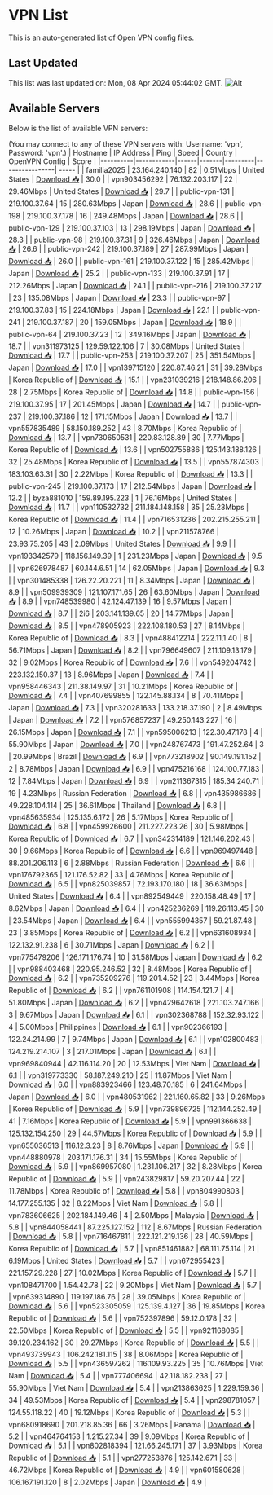 # VPN List

This is an auto-generated list of Open VPN config files.

## Last Updated

This list was last updated on: Mon, 08 Apr 2024 05:44:02 GMT.
![Alt](https://repobeats.axiom.co/api/embed/186b98318ef1479477931607c1ad7d823f12451f.svg "Repobeats analytics image")

## Available Servers

Below is the list of available VPN servers:

(You may connect to any of these VPN servers with: Username: 'vpn', Password: 'vpn'.)
| Hostname | IP Address | Ping | Speed | Country | OpenVPN Config | Score |
|----------|------------|------|-------|---------|----------------| ----- |
| familia2025 | 23.164.240.140 | 82 | 0.51Mbps | United States | [Download 📥](./configs/server_0_US.ovpn) | 30.0 |
| vpn903456292 | 76.132.203.117 | 22 | 29.46Mbps | United States | [Download 📥](./configs/server_1_US.ovpn) | 29.7 |
| public-vpn-131 | 219.100.37.64 | 15 | 280.63Mbps | Japan | [Download 📥](./configs/server_2_JP.ovpn) | 28.6 |
| public-vpn-198 | 219.100.37.178 | 16 | 249.48Mbps | Japan | [Download 📥](./configs/server_3_JP.ovpn) | 28.6 |
| public-vpn-129 | 219.100.37.103 | 13 | 298.19Mbps | Japan | [Download 📥](./configs/server_4_JP.ovpn) | 28.3 |
| public-vpn-98 | 219.100.37.31 | 9 | 326.46Mbps | Japan | [Download 📥](./configs/server_5_JP.ovpn) | 26.6 |
| public-vpn-242 | 219.100.37.189 | 27 | 287.99Mbps | Japan | [Download 📥](./configs/server_6_JP.ovpn) | 26.0 |
| public-vpn-161 | 219.100.37.122 | 15 | 285.42Mbps | Japan | [Download 📥](./configs/server_7_JP.ovpn) | 25.2 |
| public-vpn-133 | 219.100.37.91 | 17 | 212.26Mbps | Japan | [Download 📥](./configs/server_8_JP.ovpn) | 24.1 |
| public-vpn-216 | 219.100.37.217 | 23 | 135.08Mbps | Japan | [Download 📥](./configs/server_9_JP.ovpn) | 23.3 |
| public-vpn-97 | 219.100.37.83 | 15 | 224.18Mbps | Japan | [Download 📥](./configs/server_10_JP.ovpn) | 22.1 |
| public-vpn-241 | 219.100.37.187 | 20 | 159.05Mbps | Japan | [Download 📥](./configs/server_11_JP.ovpn) | 18.9 |
| public-vpn-64 | 219.100.37.23 | 12 | 349.16Mbps | Japan | [Download 📥](./configs/server_12_JP.ovpn) | 18.7 |
| vpn311973125 | 129.59.122.106 | 7 | 30.08Mbps | United States | [Download 📥](./configs/server_13_US.ovpn) | 17.7 |
| public-vpn-253 | 219.100.37.207 | 25 | 351.54Mbps | Japan | [Download 📥](./configs/server_14_JP.ovpn) | 17.0 |
| vpn139715120 | 220.87.46.21 | 31 | 39.28Mbps | Korea Republic of | [Download 📥](./configs/server_15_KR.ovpn) | 15.1 |
| vpn231039216 | 218.148.86.206 | 28 | 2.75Mbps | Korea Republic of | [Download 📥](./configs/server_16_KR.ovpn) | 14.8 |
| public-vpn-156 | 219.100.37.95 | 17 | 201.45Mbps | Japan | [Download 📥](./configs/server_17_JP.ovpn) | 14.7 |
| public-vpn-237 | 219.100.37.186 | 12 | 171.15Mbps | Japan | [Download 📥](./configs/server_18_JP.ovpn) | 13.7 |
| vpn557835489 | 58.150.189.252 | 43 | 8.70Mbps | Korea Republic of | [Download 📥](./configs/server_19_KR.ovpn) | 13.7 |
| vpn730650531 | 220.83.128.89 | 30 | 7.77Mbps | Korea Republic of | [Download 📥](./configs/server_20_KR.ovpn) | 13.6 |
| vpn502755886 | 125.143.188.126 | 32 | 25.48Mbps | Korea Republic of | [Download 📥](./configs/server_21_KR.ovpn) | 13.5 |
| vpn557874303 | 183.103.63.31 | 30 | 2.22Mbps | Korea Republic of | [Download 📥](./configs/server_22_KR.ovpn) | 13.3 |
| public-vpn-245 | 219.100.37.173 | 17 | 212.54Mbps | Japan | [Download 📥](./configs/server_23_JP.ovpn) | 12.2 |
| byza881010 | 159.89.195.223 | 1 | 76.16Mbps | United States | [Download 📥](./configs/server_24_US.ovpn) | 11.7 |
| vpn110532732 | 211.184.148.158 | 35 | 25.23Mbps | Korea Republic of | [Download 📥](./configs/server_25_KR.ovpn) | 11.4 |
| vpn716531236 | 202.215.255.211 | 12 | 10.26Mbps | Japan | [Download 📥](./configs/server_26_JP.ovpn) | 10.2 |
| vpn211578766 | 23.93.75.205 | 43 | 2.09Mbps | United States | [Download 📥](./configs/server_27_US.ovpn) | 9.9 |
| vpn193342579 | 118.156.149.39 | 1 | 231.23Mbps | Japan | [Download 📥](./configs/server_28_JP.ovpn) | 9.5 |
| vpn626978487 | 60.144.6.51 | 14 | 62.05Mbps | Japan | [Download 📥](./configs/server_29_JP.ovpn) | 9.3 |
| vpn301485338 | 126.22.20.221 | 11 | 8.34Mbps | Japan | [Download 📥](./configs/server_30_JP.ovpn) | 8.9 |
| vpn509939309 | 121.107.171.65 | 26 | 63.60Mbps | Japan | [Download 📥](./configs/server_31_JP.ovpn) | 8.9 |
| vpn748539980 | 42.124.47.139 | 16 | 9.57Mbps | Japan | [Download 📥](./configs/server_32_JP.ovpn) | 8.7 |
| 2i6 | 203.141.139.65 | 20 | 14.77Mbps | Japan | [Download 📥](./configs/server_33_JP.ovpn) | 8.5 |
| vpn478905923 | 222.108.180.53 | 27 | 8.14Mbps | Korea Republic of | [Download 📥](./configs/server_34_KR.ovpn) | 8.3 |
| vpn488412214 | 222.11.1.40 | 8 | 56.71Mbps | Japan | [Download 📥](./configs/server_35_JP.ovpn) | 8.2 |
| vpn796649607 | 211.109.13.179 | 32 | 9.02Mbps | Korea Republic of | [Download 📥](./configs/server_36_KR.ovpn) | 7.6 |
| vpn549204742 | 223.132.150.37 | 13 | 8.96Mbps | Japan | [Download 📥](./configs/server_37_JP.ovpn) | 7.4 |
| vpn958446343 | 211.38.149.97 | 31 | 10.21Mbps | Korea Republic of | [Download 📥](./configs/server_38_KR.ovpn) | 7.4 |
| vpn407699855 | 122.145.88.134 | 8 | 70.41Mbps | Japan | [Download 📥](./configs/server_39_JP.ovpn) | 7.3 |
| vpn320281633 | 133.218.37.190 | 2 | 8.49Mbps | Japan | [Download 📥](./configs/server_40_JP.ovpn) | 7.2 |
| vpn576857237 | 49.250.143.227 | 16 | 26.15Mbps | Japan | [Download 📥](./configs/server_41_JP.ovpn) | 7.1 |
| vpn595006213 | 122.30.47.178 | 4 | 55.90Mbps | Japan | [Download 📥](./configs/server_42_JP.ovpn) | 7.0 |
| vpn248767473 | 191.47.252.64 | 3 | 20.99Mbps | Brazil | [Download 📥](./configs/server_43_BR.ovpn) | 6.9 |
| vpn773218902 | 90.149.191.152 | 2 | 8.78Mbps | Japan | [Download 📥](./configs/server_44_JP.ovpn) | 6.9 |
| vpn475216168 | 124.100.77.183 | 12 | 7.84Mbps | Japan | [Download 📥](./configs/server_45_JP.ovpn) | 6.9 |
| vpn211367315 | 185.34.240.71 | 19 | 4.23Mbps | Russian Federation | [Download 📥](./configs/server_46_RU.ovpn) | 6.8 |
| vpn435986686 | 49.228.104.114 | 25 | 36.61Mbps | Thailand | [Download 📥](./configs/server_47_TH.ovpn) | 6.8 |
| vpn485635934 | 125.135.6.172 | 26 | 5.17Mbps | Korea Republic of | [Download 📥](./configs/server_48_KR.ovpn) | 6.8 |
| vpn459926600 | 211.227.223.26 | 30 | 5.98Mbps | Korea Republic of | [Download 📥](./configs/server_49_KR.ovpn) | 6.7 |
| vpn342314189 | 121.146.202.43 | 30 | 9.66Mbps | Korea Republic of | [Download 📥](./configs/server_50_KR.ovpn) | 6.6 |
| vpn969497448 | 88.201.206.113 | 6 | 2.88Mbps | Russian Federation | [Download 📥](./configs/server_51_RU.ovpn) | 6.6 |
| vpn176792365 | 121.176.52.82 | 33 | 4.76Mbps | Korea Republic of | [Download 📥](./configs/server_52_KR.ovpn) | 6.5 |
| vpn825039857 | 72.193.170.180 | 18 | 36.63Mbps | United States | [Download 📥](./configs/server_53_US.ovpn) | 6.4 |
| vpn892549449 | 220.158.48.49 | 17 | 8.62Mbps | Japan | [Download 📥](./configs/server_54_JP.ovpn) | 6.4 |
| vpn425236269 | 119.26.113.45 | 30 | 23.54Mbps | Japan | [Download 📥](./configs/server_55_JP.ovpn) | 6.4 |
| vpn555994357 | 59.21.87.48 | 23 | 3.85Mbps | Korea Republic of | [Download 📥](./configs/server_56_KR.ovpn) | 6.2 |
| vpn631608934 | 122.132.91.238 | 6 | 30.71Mbps | Japan | [Download 📥](./configs/server_57_JP.ovpn) | 6.2 |
| vpn775479206 | 126.171.176.74 | 10 | 31.58Mbps | Japan | [Download 📥](./configs/server_58_JP.ovpn) | 6.2 |
| vpn988403468 | 220.95.246.52 | 32 | 8.48Mbps | Korea Republic of | [Download 📥](./configs/server_59_KR.ovpn) | 6.2 |
| vpn735209276 | 119.201.4.52 | 23 | 3.44Mbps | Korea Republic of | [Download 📥](./configs/server_60_KR.ovpn) | 6.2 |
| vpn761101908 | 114.154.121.7 | 4 | 51.80Mbps | Japan | [Download 📥](./configs/server_61_JP.ovpn) | 6.2 |
| vpn429642618 | 221.103.247.166 | 3 | 9.67Mbps | Japan | [Download 📥](./configs/server_62_JP.ovpn) | 6.1 |
| vpn302368788 | 152.32.93.122 | 4 | 5.00Mbps | Philippines | [Download 📥](./configs/server_63_PH.ovpn) | 6.1 |
| vpn902366193 | 122.24.214.99 | 7 | 9.74Mbps | Japan | [Download 📥](./configs/server_64_JP.ovpn) | 6.1 |
| vpn102800483 | 124.219.214.107 | 3 | 217.01Mbps | Japan | [Download 📥](./configs/server_65_JP.ovpn) | 6.1 |
| vpn969840944 | 42.116.114.20 | 20 | 12.53Mbps | Viet Nam | [Download 📥](./configs/server_66_VN.ovpn) | 6.1 |
| vpn319773330 | 58.187.249.210 | 25 | 11.87Mbps | Viet Nam | [Download 📥](./configs/server_67_VN.ovpn) | 6.0 |
| vpn883923466 | 123.48.70.185 | 6 | 241.64Mbps | Japan | [Download 📥](./configs/server_68_JP.ovpn) | 6.0 |
| vpn480531962 | 221.160.65.82 | 33 | 9.26Mbps | Korea Republic of | [Download 📥](./configs/server_69_KR.ovpn) | 5.9 |
| vpn739896725 | 112.144.252.49 | 41 | 7.16Mbps | Korea Republic of | [Download 📥](./configs/server_70_KR.ovpn) | 5.9 |
| vpn991366638 | 125.132.154.250 | 29 | 44.57Mbps | Korea Republic of | [Download 📥](./configs/server_71_KR.ovpn) | 5.9 |
| vpn655036513 | 116.12.3.23 | 8 | 8.76Mbps | Japan | [Download 📥](./configs/server_72_JP.ovpn) | 5.9 |
| vpn448880978 | 203.171.176.31 | 34 | 15.55Mbps | Korea Republic of | [Download 📥](./configs/server_73_KR.ovpn) | 5.9 |
| vpn869957080 | 1.231.106.217 | 32 | 8.28Mbps | Korea Republic of | [Download 📥](./configs/server_74_KR.ovpn) | 5.9 |
| vpn243829817 | 59.20.207.44 | 22 | 11.78Mbps | Korea Republic of | [Download 📥](./configs/server_75_KR.ovpn) | 5.8 |
| vpn804990803 | 14.177.255.135 | 32 | 8.22Mbps | Viet Nam | [Download 📥](./configs/server_76_VN.ovpn) | 5.8 |
| vpn783606625 | 202.184.149.46 | 4 | 2.50Mbps | Malaysia | [Download 📥](./configs/server_77_MY.ovpn) | 5.8 |
| vpn844058441 | 87.225.127.152 | 112 | 8.67Mbps | Russian Federation | [Download 📥](./configs/server_78_RU.ovpn) | 5.8 |
| vpn716467811 | 222.121.219.136 | 28 | 40.59Mbps | Korea Republic of | [Download 📥](./configs/server_79_KR.ovpn) | 5.7 |
| vpn851461882 | 68.111.75.114 | 21 | 6.19Mbps | United States | [Download 📥](./configs/server_80_US.ovpn) | 5.7 |
| vpn672955423 | 221.157.29.228 | 27 | 10.02Mbps | Korea Republic of | [Download 📥](./configs/server_81_KR.ovpn) | 5.7 |
| vpn108471700 | 1.54.42.78 | 22 | 9.20Mbps | Viet Nam | [Download 📥](./configs/server_82_VN.ovpn) | 5.7 |
| vpn639314890 | 119.197.186.76 | 28 | 39.05Mbps | Korea Republic of | [Download 📥](./configs/server_83_KR.ovpn) | 5.6 |
| vpn523305059 | 125.139.4.127 | 36 | 19.85Mbps | Korea Republic of | [Download 📥](./configs/server_84_KR.ovpn) | 5.6 |
| vpn752397896 | 59.12.0.178 | 32 | 22.50Mbps | Korea Republic of | [Download 📥](./configs/server_85_KR.ovpn) | 5.5 |
| vpn921168085 | 39.120.234.162 | 30 | 29.27Mbps | Korea Republic of | [Download 📥](./configs/server_86_KR.ovpn) | 5.5 |
| vpn493739943 | 106.242.181.115 | 38 | 8.06Mbps | Korea Republic of | [Download 📥](./configs/server_87_KR.ovpn) | 5.5 |
| vpn436597262 | 116.109.93.225 | 35 | 10.76Mbps | Viet Nam | [Download 📥](./configs/server_88_VN.ovpn) | 5.4 |
| vpn777406694 | 42.118.182.238 | 27 | 55.90Mbps | Viet Nam | [Download 📥](./configs/server_89_VN.ovpn) | 5.4 |
| vpn213863625 | 1.229.159.36 | 34 | 49.53Mbps | Korea Republic of | [Download 📥](./configs/server_90_KR.ovpn) | 5.4 |
| vpn298781057 | 124.55.118.22 | 40 | 19.12Mbps | Korea Republic of | [Download 📥](./configs/server_91_KR.ovpn) | 5.3 |
| vpn680918690 | 201.218.85.36 | 66 | 3.26Mbps | Panama | [Download 📥](./configs/server_92_PA.ovpn) | 5.2 |
| vpn464764153 | 1.215.27.34 | 39 | 9.09Mbps | Korea Republic of | [Download 📥](./configs/server_93_KR.ovpn) | 5.1 |
| vpn802818394 | 121.66.245.171 | 37 | 3.93Mbps | Korea Republic of | [Download 📥](./configs/server_94_KR.ovpn) | 5.1 |
| vpn277253876 | 125.142.67.1 | 33 | 46.72Mbps | Korea Republic of | [Download 📥](./configs/server_95_KR.ovpn) | 4.9 |
| vpn601580628 | 106.167.191.120 | 8 | 2.02Mbps | Japan | [Download 📥](./configs/server_96_JP.ovpn) | 4.9 |
